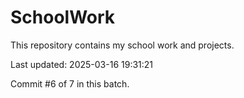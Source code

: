 # SchoolWork

This repository contains my school work and projects.

Last updated: 2025-03-16 19:31:21

Commit #6 of 7 in this batch.